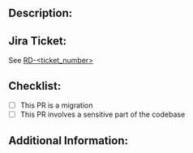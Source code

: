 ## Description:
<!-- Please include a summary of the change and which issue is fixed. -->

## Jira Ticket:
See [RD-<ticket_number>](https://lumigo.atlassian.net/browse/RD-<ticket_number>)

## Checklist:
- [ ] This PR is a migration
- [ ] This PR involves a sensitive part of the codebase

<!-- Optional additional information, remove if not needed -->
## Additional Information:
<!-- Add any other information or screenshots about the PR. -->